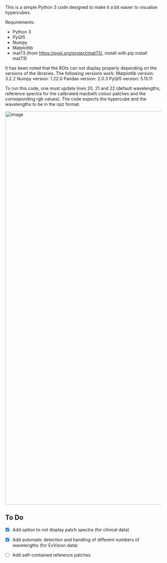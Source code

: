 This is a simple Python 3 code designed to make it a bit easier to visualise hypercubes.

Requirements:
- Python 3
- PyQt5
- Numpy
- Matplotlib
- mat73 (from https://pypi.org/project/mat73/, install with pip install mat73)

It has been noted that the ROIs can not display properly depending on the versions of the libraries. The following versions work:
Matplotlib version: 3.2.2
Numpy version: 1.22.0
Pandas version: 2.0.3
PyQt5 version: 5.15.11

To run this code, one must update lines 20, 21 and 22 (default wavelengths, reference spectra for the calibrated macbeth colour patches and the corresponding rgb values).
The code expects the hypercube and the wavelengths to be in the npz format.

<img width="1261" alt="image" src="https://github.com/user-attachments/assets/47666333-782e-4c56-9ccc-c8c927dbc1a8">

## To Do
- [x] Add option to not display patch spectra (for clinical data)
- [x] Add automatic detection and handling of different numbers of wavelengths (for ExVision data)
- [ ] Add self-contained reference patches

